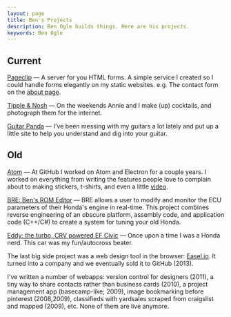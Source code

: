 ```yaml
---
layout: page
title: Ben's Projects
description: Ben Ogle builds things. Here are his projects.
keywords: Ben Ogle
---
```


Current
-------

[Pageclip](https://pageclip.co) &mdash; A server for you HTML forms. A simple service I created so I could handle forms elegantly on my static websites. e.g. The contact form on the [about page](/about.html).

[Tipple & Nosh](https://www.instagram.com/tippleandnosh/) &mdash; On the weekends Annie and I make (up) cocktails, and photograph them for the internet.

[Guitar Panda](http://guitarpanda.com) &mdash; I've been messing with my guitars a lot lately and put up a little site to help you understand and dig into your guitar.

Old
---

[Atom](https://atom.io) &mdash; At GitHub I worked on Atom and Electron for a couple years. I worked on everything from writing the features people love to complain about to making stickers, t-shirts, and even a little [video](https://youtu.be/Y7aEiVwBAdk).

[BRE: Ben's ROM Editor](/projects/bre.html) &mdash; BRE allows a user to
modify and monitor the ECU parameters of their Honda's engine in real-time.
This project combines reverse engineering of an obscure platform, assembly
code, and application code (C++/C#) to create a system for tuning your old
Honda.

[Eddy: the turbo, CRV powered EF Civic](/projects/eddy.html) &mdash; Once upon
a time I was a Honda nerd. This car was my fun/autocross beater.

The last big side project was a web design tool in the browser: [Easel.io](http://easel.io). It turned into a company and we eventually sold it to GitHub (2013).

I've written a number of webapps: version control for designers (2011), a tiny
way to share contacts rather than business cards (2010), a project management
app (basecamp-like; 2009), image bookmarking before pinterest (2008,2009),
classifieds with yardsales scraped from craigslist and mapped (2009), etc. None of them are live anymore.
